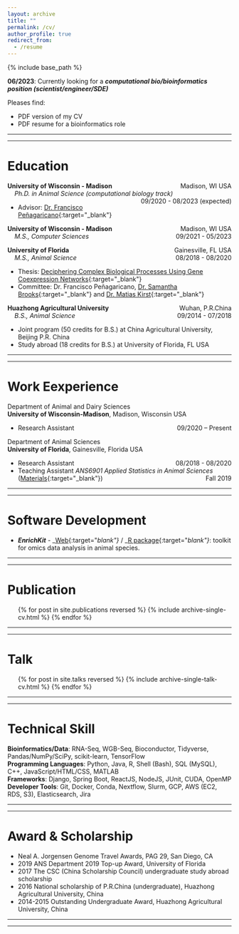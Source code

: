 ```yaml
---
layout: archive
title: ""
permalink: /cv/
author_profile: true
redirect_from:
  - /resume
---
```


{% include base_path %}

**06/2023**: Currently looking for a ***computational bio/bioinformatics position (scientist/engineer/SDE)***<br>

Pleases find:
- PDF version of my CV
- PDF resume for a bioinformatics role

---
---

Education
======
**University of Wisconsin - Madison** <span style="float:right;">Madison, WI USA</span><br>
&nbsp;&nbsp;&nbsp;&nbsp;_Ph.D. in Animal Science (computational biology track)_ <span style="float:right;">09/2020 - 08/2023 (expected) </span><br>
- Advisor: [Dr. Francisco Peñagaricano](https://andysci.wisc.edu/directory/francisco-penagaricano/){:target="_blank"}


**University of Wisconsin - Madison** <span style="float:right;">Madison, WI USA</span><br>
&nbsp;&nbsp;&nbsp;&nbsp;_M.S., Computer Sciences_ <span style="float:right;">09/2021 - 05/2023 </span><br>


**University of Florida** <span style="float:right;">Gainesville, FL USA</span><br>
&nbsp;&nbsp;&nbsp;&nbsp;_M.S., Animal Science_ <span style="float:right;">08/2018 - 08/2020</span><br>

- Thesis: [Deciphering Complex Biological Processes Using Gene Coexpression Networks](https://ufdcimages.uflib.ufl.edu/UF/E0/05/69/10/00001/Liu_L.pdf){:target="_blank"}
- Committee: Dr. Francisco Peñagaricano, [Dr. Samantha Brooks](https://animal.ifas.ufl.edu/people/samantha-brooks/){:target="_blank"} and [Dr. Matias Kirst](https://ffgs.ifas.ufl.edu/faculty/kirst-matias/){:target="_blank"}


**Huazhong Agricultural University** <span style="float:right;">Wuhan, P.R.China</span><br>
&nbsp;&nbsp;&nbsp;&nbsp;_B.S., Animal Science_<span style="float:right;">09/2014 - 07/2018</span><br>

- Joint program (50 credits for B.S.) at China Agricultural University, Beijing P.R. China
- Study abroad (18 credits for B.S.) at University of Florida, FL USA

---
---

Work Eexperience
======

Department of Animal and Dairy Sciences<br>
**University of Wisconsin-Madison**, Madison, Wisconsin USA<br>
<!-- [Dr. Francisco Peñagaricano lab](http://fpenagaricano-lab.org/)<br> -->

- Research Assistant <span style="float:right;"> 09/2020 – Present</span><br>

Department of Animal Sciences<br>
**University of Florida**, Gainesville, Florida USA<br>

- Research Assistant<span style="float:right;"> 08/2018 - 08/2020 </span><br>
- Teaching Assistant <em>ANS6901 Applied Statistics in Animal Sciences</em> ([Materials](https://github.com/liulihe954/ANS6905_ANS_Stats_2019){:target="_blank"})<span style="float:right;"> Fall 2019 </span><br>

---
---


Software Development
======

- **_EnrichKit_** - _[Web](https://github.com/liulihe954/EnrichKitWeb){:target="_blank"}_ / _[R package](https://github.com/liulihe954/EnrichKit){:target="_blank"}_: toolkit for omics data analysis in animal species.
<!-- performs an over-representation analysis of biological pathways (gene sets) given two gene lists (significant genes and total genes) using Fisher’s exact test. -->

---
---

Publication
======

  <ul>{% for post in site.publications reversed %}
    {% include archive-single-cv.html %}
  {% endfor %}</ul>
  
---
---

Talk
======
  <ul>{% for post in site.talks reversed %}
    {% include archive-single-talk-cv.html %}
  {% endfor %}</ul>
  
<!-- Teaching
======
  <ul>{% for post in site.teaching %}
    {% include archive-single-cv.html %}
  {% endfor %}</ul> -->

---
---

Technical Skill
======

**Bioinformatics/Data**: RNA-Seq, WGB-Seq, Bioconductor, Tidyverse, Pandas/NumPy/SciPy, scikit-learn, TensorFlow<br>
**Programming Languages**: Python, Java, R, Shell (Bash), SQL (MySQL), C++, JavaScript/HTML/CSS, MATLAB<br>
**Frameworks**: Django, Spring Boot, ReactJS, NodeJS, JUnit, CUDA, OpenMP<br>
**Developer Tools**: Git, Docker, Conda, Nextflow, Slurm, GCP, AWS (EC2, RDS, S3), Elasticsearch, Jira

---
---

Award & Scholarship
======

- Neal A. Jorgensen Genome Travel Awards, PAG 29, San Diego, CA
- 2019 ANS Department 2019 Top-up Award, University of Florida
- 2017 The CSC (China Scholarship Council) undergraduate study abroad scholarship
- 2016 National scholarship of P.R.China (undergraduate), Huazhong Agricultural University, China
- 2014-2015 Outstanding Undergraduate Award, Huazhong Agricultural University, China

---
---